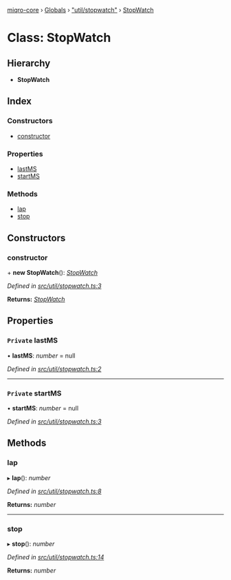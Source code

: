 [miqro-core](../README.md) › [Globals](../globals.md) › ["util/stopwatch"](../modules/_util_stopwatch_.md) › [StopWatch](_util_stopwatch_.stopwatch.md)

# Class: StopWatch

## Hierarchy

* **StopWatch**

## Index

### Constructors

* [constructor](_util_stopwatch_.stopwatch.md#constructor)

### Properties

* [lastMS](_util_stopwatch_.stopwatch.md#private-lastms)
* [startMS](_util_stopwatch_.stopwatch.md#private-startms)

### Methods

* [lap](_util_stopwatch_.stopwatch.md#lap)
* [stop](_util_stopwatch_.stopwatch.md#stop)

## Constructors

###  constructor

\+ **new StopWatch**(): *[StopWatch](_util_stopwatch_.stopwatch.md)*

*Defined in [src/util/stopwatch.ts:3](https://github.com/claukers/miqro-core/blob/45acabd/src/util/stopwatch.ts#L3)*

**Returns:** *[StopWatch](_util_stopwatch_.stopwatch.md)*

## Properties

### `Private` lastMS

• **lastMS**: *number* = null

*Defined in [src/util/stopwatch.ts:2](https://github.com/claukers/miqro-core/blob/45acabd/src/util/stopwatch.ts#L2)*

___

### `Private` startMS

• **startMS**: *number* = null

*Defined in [src/util/stopwatch.ts:3](https://github.com/claukers/miqro-core/blob/45acabd/src/util/stopwatch.ts#L3)*

## Methods

###  lap

▸ **lap**(): *number*

*Defined in [src/util/stopwatch.ts:8](https://github.com/claukers/miqro-core/blob/45acabd/src/util/stopwatch.ts#L8)*

**Returns:** *number*

___

###  stop

▸ **stop**(): *number*

*Defined in [src/util/stopwatch.ts:14](https://github.com/claukers/miqro-core/blob/45acabd/src/util/stopwatch.ts#L14)*

**Returns:** *number*

